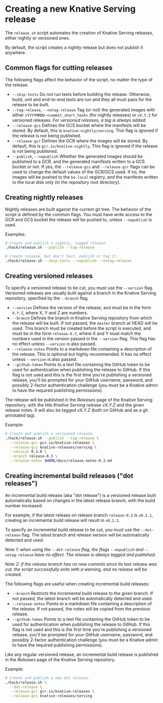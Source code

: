 # Creating a new Knative Serving release

The `release.sh` script automates the creation of Knative Serving releases,
either nightly or versioned ones.

By default, the script creates a nightly release but does not publish it
anywhere.

## Common flags for cutting releases

The following flags affect the behavior of the script, no matter the type of the
release.

- `--skip-tests` Do not run tests before building the release. Otherwise, build,
  unit and end-to-end tests are run and they all must pass for the release to be
  built.
- `--tag-release`, `--notag-release` Tag (or not) the generated images with
  either `vYYYYMMDD-<commit_short_hash>` (for nightly releases) or `vX.Y.Z` for
  versioned releases. _For versioned releases, a tag is always added._
- `--release-gcs` Defines the GCS bucket where the manifests will be stored. By
  default, this is `knative-nightly/serving`. This flag is ignored if the
  release is not being published.
- `--release-gcr` Defines the GCR where the images will be stored. By default,
  this is `gcr.io/knative-nightly`. This flag is ignored if the release is not
  being published.
- `--publish`, `--nopublish` Whether the generated images should be published to
  a GCR, and the generated manifests written to a GCS bucket or not. If yes, the
  `--release-gcs` and `--release-gcr` flags can be used to change the default
  values of the GCR/GCS used. If no, the images will be pushed to the `ko.local`
  registry, and the manifests written to the local disk only (in the repository
  root directory).

## Creating nightly releases

Nightly releases are built against the current git tree. The behavior of the
script is defined by the common flags. You must have write access to the GCR and
GCS bucket the release will be pushed to, unless `--nopublish` is used.

Examples:

```bash
# Create and publish a nightly, tagged release.
./hack/release.sh --publish --tag-release

# Create release, but don't test, publish or tag it.
./hack/release.sh --skip-tests --nopublish --notag-release
```

## Creating versioned releases

To specify a versioned release to be cut, you must use the `--version` flag.
Versioned releases are usually built against a branch in the Knative Serving
repository, specified by the `--branch` flag.

- `--version` Defines the version of the release, and must be in the form
  `X.Y.Z`, where X, Y and Z are numbers.
- `--branch` Defines the branch in Knative Serving repository from which the
  release will be built. If not passed, the `master` branch at HEAD will be
  used. This branch must be created before the script is executed, and must be
  in the form `release-X.Y`, where X and Y must match the numbers used in the
  version passed in the `--version` flag. This flag has no effect unless
  `--version` is also passed.
- `--release-notes` Points to a markdown file containing a description of the
  release. This is optional but highly recommended. It has no effect unless
  `--version` is also passed.
- `--github-token` Points to a text file containing the GitHub token to be used
  for authentication when publishing the release to GitHub. If this flag is not
  used and this is the first time you're publishing a versioned release, you'll
  be prompted for your GitHub username, password, and possibly 2-factor
  authentication challenge (you must be a Knative admin to have the
  required publishing permissions).

The release will be published in the _Releases_ page of the Knative Serving
repository, with the title _Knative Serving release vX.Y.Z_ and the given
release notes. It will also be tagged _vX.Y.Z_ (both on GitHub and as a git
annotated tag).

Example:

```bash
# Create and publish a versioned release.
./hack/release.sh --publish --tag-release \
  --release-gcr gcr.io/knative-releases \
  --release-gcs knative-releases/serving \
  --version 0.3.0 \
  --branch release-0.3 \
  --release-notes $HOME/docs/release-notes-0.3.md
```

## Creating incremental build releases ("dot releases")

An incremental build release (aka "dot release") is a versioned release built
automatically based on changes in the latest release branch, with the build
number increased.

For example, if the latest release on release branch `release-0.2` is `v0.2.1`,
creating an incremental build release will result in `v0.2.2`.

To specify an incremental build release to be cut, you must use the
`--dot-release` flag. The latest branch and release version will be
automatically detected and used.

_Note 1: when using the `--dot-release` flag, the flags `--nopublish` and
`--notag-release` have no effect. The release is always tagged and published._

_Note 2: if the release branch has no new commits since its last release was
cut, the script successfully exits with a warning, and no release will be
created._

The following flags are useful when creating incremental build releases:

- `--branch` Restricts the incremental build release to the given branch. If not
  passed, the latest branch will be automatically detected and used.
- `--release-notes` Points to a markdown file containing a description of the
  release. If not passed, the notes will be copied from the previous release.
- `--github-token` Points to a text file containing the GitHub token to be used
  for authentication when publishing the release to GitHub. If this flag is not
  used and this is the first time you're publishing a versioned release, you'll
  be prompted for your GitHub username, password, and possibly 2-factor
  authentication challenge (you must be a Knative admin to have the
  required publishing permissions).

Like any regular versioned release, an incremental build release is published in
the _Releases_ page of the Knative Serving repository.

Example:

```bash
# Create and publish a new dot release.
./hack/release.sh \
  --dot-release \
  --release-gcr gcr.io/knative-releases \
  --release-gcs knative-releases/serving
```
